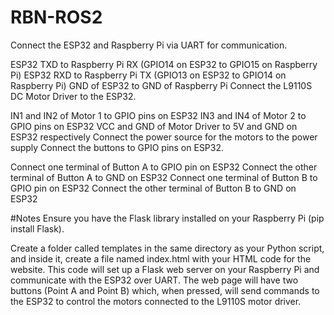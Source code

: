# RBN-ROS2
Connect the ESP32 and Raspberry Pi via UART for communication.

ESP32 TXD to Raspberry Pi RX (GPIO14 on ESP32 to GPIO15 on Raspberry Pi)
ESP32 RXD to Raspberry Pi TX (GPIO13 on ESP32 to GPIO14 on Raspberry Pi)
GND of ESP32 to GND of Raspberry Pi
Connect the L9110S DC Motor Driver to the ESP32.

IN1 and IN2 of Motor 1 to GPIO pins on ESP32
IN3 and IN4 of Motor 2 to GPIO pins on ESP32
VCC and GND of Motor Driver to 5V and GND on ESP32 respectively
Connect the power source for the motors to the power supply
Connect the buttons to GPIO pins on ESP32.

Connect one terminal of Button A to GPIO pin on ESP32
Connect the other terminal of Button A to GND on ESP32
Connect one terminal of Button B to GPIO pin on ESP32
Connect the other terminal of Button B to GND on ESP32

#Notes
Ensure you have the Flask library installed on your Raspberry Pi (pip install Flask).

Create a folder called templates in the same directory as your Python script, and inside it, create a file named index.html with your HTML code for the website.
This code will set up a Flask web server on your Raspberry Pi and communicate with the ESP32 over UART. The web page will have two buttons (Point A and Point B) which, when pressed, will send commands to the ESP32 to control the motors connected to the L9110S motor driver.

